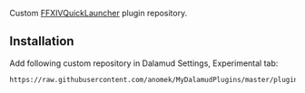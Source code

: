 Custom [FFXIVQuickLauncher](https://github.com/goaaats/FFXIVQuickLauncher) plugin repository.

## Installation
Add following custom repository in Dalamud Settings, Experimental tab:

```
https://raw.githubusercontent.com/anomek/MyDalamudPlugins/master/pluginmaster.json
```
